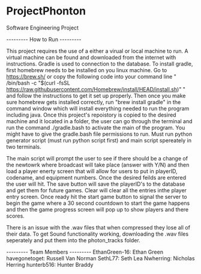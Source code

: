 # ProjectPhonton
Software Engineering Project 

--------- How to Run ---------

This project requires the use of a either a virual or local machine to run. A virtual machine can be found and downloaded from the internet with instructions. Gradle is used to connection to the database. To install gradle, first homebrew needs to be installed on you linux machine. Go to https://brew.sh/ or copy the following code into your command line " /bin/bash -c "$(curl -fsSL https://raw.githubusercontent.com/Homebrew/install/HEAD/install.sh)" " and follow the instructions to get it set up properly. Then once you make sure homebrew gets installed correctly, run "brew install gradle" in the command window which will install everything needed to run the program including java. Once this project's repoistory is copied to the desired machine and it located in a folder, the user can go through the terminal and run the command ./gradle.bash to activate the main of the program. You might have to give the gradle.bash file permissions to run. Must run python generator script (must run python script first) and main script spereately in two terminals. 

The main script will prompt the user to see if there should be a change of the newtowrk where broadcast will take place (answer with Y/N) and then load a player enerty screen that will allow for users to put in playerID, codename, and equipment numbers. Once the desired feilds are entered the user will hit. The save button will save the playerID's to the database and get them for future games. Clear will clear all the entries inthe player entry screen. Once ready hit the start game button to signal the server to begin the game where a 30 second countdown to start the game happens and then the game progress screen will pop up to show players and there scores.

There is an issue with the .wav files that when compressed they lose all of their data. To get Sound functionality working, downloading the .wav files seperately and put them into the photon_tracks folder.



--------- Team Members ---------
EthanGreen-16:       Ethan Green
havegonetoget:       Russell Van Norman
SethL77:             Seth Lea
Nwherring:           Nicholas Herring
hunterb516:          Hunter Braddy


